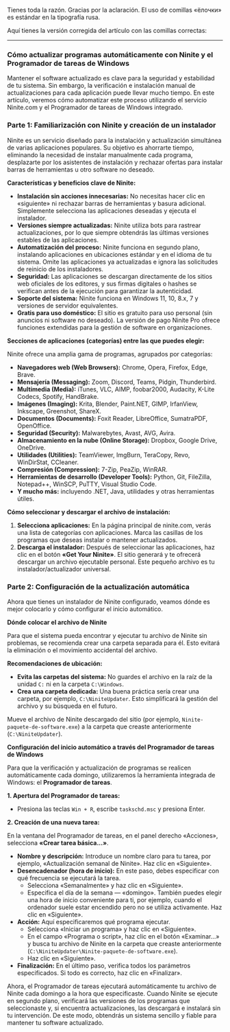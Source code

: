Tienes toda la razón. Gracias por la aclaración. El uso de comillas «ёлочки» es estándar en la tipografía rusa.

Aquí tienes la versión corregida del artículo con las comillas correctas:

***

### Cómo actualizar programas automáticamente con Ninite y el Programador de tareas de Windows

Mantener el software actualizado es clave para la seguridad y estabilidad de tu sistema. Sin embargo, la verificación e instalación manual de actualizaciones para cada aplicación puede llevar mucho tiempo. En este artículo, veremos cómo automatizar este proceso utilizando el servicio Ninite.com y el Programador de tareas de Windows integrado.

### Parte 1: Familiarización con Ninite y creación de un instalador

Ninite es un servicio diseñado para la instalación y actualización simultánea de varias aplicaciones populares. Su objetivo es ahorrarte tiempo, eliminando la necesidad de instalar manualmente cada programa, desplazarte por los asistentes de instalación y rechazar ofertas para instalar barras de herramientas u otro software no deseado.

**Características y beneficios clave de Ninite:**

*   **Instalación sin acciones innecesarias:** No necesitas hacer clic en «siguiente» ni rechazar barras de herramientas y basura adicional. Simplemente selecciona las aplicaciones deseadas y ejecuta el instalador.
*   **Versiones siempre actualizadas:** Ninite utiliza bots para rastrear actualizaciones, por lo que siempre obtendrás las últimas versiones estables de las aplicaciones.
*   **Automatización del proceso:** Ninite funciona en segundo plano, instalando aplicaciones en ubicaciones estándar y en el idioma de tu sistema. Omite las aplicaciones ya actualizadas e ignora las solicitudes de reinicio de los instaladores.
*   **Seguridad:** Las aplicaciones se descargan directamente de los sitios web oficiales de los editores, y sus firmas digitales o hashes se verifican antes de la ejecución para garantizar la autenticidad.
*   **Soporte del sistema:** Ninite funciona en Windows 11, 10, 8.x, 7 y versiones de servidor equivalentes.
*   **Gratis para uso doméstico:** El sitio es gratuito para uso personal (sin anuncios ni software no deseado). La versión de pago Ninite Pro ofrece funciones extendidas para la gestión de software en organizaciones.

**Secciones de aplicaciones (categorías) entre las que puedes elegir:**

Ninite ofrece una amplia gama de programas, agrupados por categorías:

*   **Navegadores web (Web Browsers):** Chrome, Opera, Firefox, Edge, Brave.
*   **Mensajería (Messaging):** Zoom, Discord, Teams, Pidgin, Thunderbird.
*   **Multimedia (Media):** iTunes, VLC, AIMP, foobar2000, Audacity, K-Lite Codecs, Spotify, HandBrake.
*   **Imágenes (Imaging):** Krita, Blender, Paint.NET, GIMP, IrfanView, Inkscape, Greenshot, ShareX.
*   **Documentos (Documents):** Foxit Reader, LibreOffice, SumatraPDF, OpenOffice.
*   **Seguridad (Security):** Malwarebytes, Avast, AVG, Avira.
*   **Almacenamiento en la nube (Online Storage):** Dropbox, Google Drive, OneDrive.
*   **Utilidades (Utilities):** TeamViewer, ImgBurn, TeraCopy, Revo, WinDirStat, CCleaner.
*   **Compresión (Compression):** 7-Zip, PeaZip, WinRAR.
*   **Herramientas de desarrollo (Developer Tools):** Python, Git, FileZilla, Notepad++, WinSCP, PuTTY, Visual Studio Code.
*   **Y mucho más:** incluyendo .NET, Java, utilidades y otras herramientas útiles.

**Cómo seleccionar y descargar el archivo de instalación:**

1.  **Selecciona aplicaciones:** En la página principal de ninite.com, verás una lista de categorías con aplicaciones. Marca las casillas de los programas que deseas instalar o mantener actualizados.
2.  **Descarga el instalador:** Después de seleccionar las aplicaciones, haz clic en el botón **«Get Your Ninite»**. El sitio generará y te ofrecerá descargar un archivo ejecutable personal. Este pequeño archivo es tu instalador/actualizador universal.

### Parte 2: Configuración de la actualización automática

Ahora que tienes un instalador de Ninite configurado, veamos dónde es mejor colocarlo y cómo configurar el inicio automático.

**Dónde colocar el archivo de Ninite**

Para que el sistema pueda encontrar y ejecutar tu archivo de Ninite sin problemas, se recomienda crear una carpeta separada para él. Esto evitará la eliminación o el movimiento accidental del archivo.

**Recomendaciones de ubicación:**

*   **Evita las carpetas del sistema:** No guardes el archivo en la raíz de la unidad `C:` ni en la carpeta `C:\Windows`.
*   **Crea una carpeta dedicada:** Una buena práctica sería crear una carpeta, por ejemplo, `C:\NiniteUpdater`. Esto simplificará la gestión del archivo y su búsqueda en el futuro.

Mueve el archivo de Ninite descargado del sitio (por ejemplo, `Ninite-paquete-de-software.exe`) a la carpeta que creaste anteriormente (`C:\NiniteUpdater`).

**Configuración del inicio automático a través del Programador de tareas de Windows**

Para que la verificación y actualización de programas se realicen automáticamente cada domingo, utilizaremos la herramienta integrada de Windows: el **Programador de tareas**.

**1. Apertura del Programador de tareas:**

*   Presiona las teclas `Win + R`, escribe `taskschd.msc` y presiona Enter.

**2. Creación de una nueva tarea:**

En la ventana del Programador de tareas, en el panel derecho «Acciones», selecciona **«Crear tarea básica...»**.

*   **Nombre y descripción:** Introduce un nombre claro para tu tarea, por ejemplo, «Actualización semanal de Ninite». Haz clic en «Siguiente».
*   **Desencadenador (hora de inicio):** En este paso, debes especificar con qué frecuencia se ejecutará la tarea.
    *   Selecciona «Semanalmente» y haz clic en «Siguiente».
    *   Especifica el día de la semana — «domingo». También puedes elegir una hora de inicio conveniente para ti, por ejemplo, cuando el ordenador suele estar encendido pero no se utiliza activamente. Haz clic en «Siguiente».
*   **Acción:** Aquí especificaremos qué programa ejecutar.
    *   Selecciona «Iniciar un programa» y haz clic en «Siguiente».
    *   En el campo «Programa o script», haz clic en el botón «Examinar...» y busca tu archivo de Ninite en la carpeta que creaste anteriormente (`C:\NiniteUpdater\Ninite-paquete-de-software.exe`).
    *   Haz clic en «Siguiente».
*   **Finalización:** En el último paso, verifica todos los parámetros especificados. Si todo es correcto, haz clic en «Finalizar».

Ahora, el Programador de tareas ejecutará automáticamente tu archivo de Ninite cada domingo a la hora que especificaste. Cuando Ninite se ejecute en segundo plano, verificará las versiones de los programas que seleccionaste y, si encuentra actualizaciones, las descargará e instalará sin tu intervención. De este modo, obtendrás un sistema sencillo y fiable para mantener tu software actualizado.
